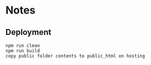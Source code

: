 # Notes

## Deployment

    npm run clean
    npm run build
    copy public folder contents to public_html on hosting